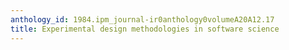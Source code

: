 ```yaml
---
anthology_id: 1984.ipm_journal-ir0anthology0volumeA20A12.17
title: Experimental design methodologies in software science
---
```

